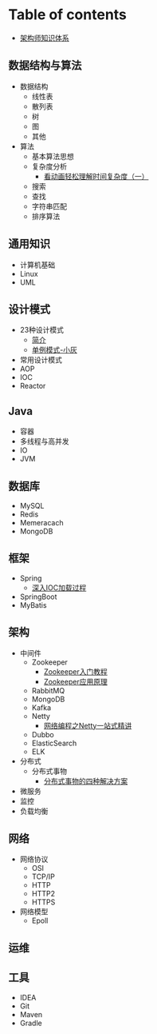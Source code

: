 # Table of contents

* [架构师知识体系](README.md)

## 数据结构与算法

* 数据结构
  * 线性表
  * 散列表
  * 树
  * 图
  * 其他
* 算法
  * 基本算法思想
  * 复杂度分析
    * [看动画轻松理解时间复杂度（一）](数据结构与算法/算法/复杂度/看动画轻松理解时间复杂度（一）.md)
  * 搜索
  * 查找
  * 字符串匹配
  * 排序算法

## 通用知识

* 计算机基础
* Linux
* UML

## 设计模式

* 23种设计模式
  * [简介](设计模式/23种设计模式/简介.md)
  * [单例模式-小灰](设计模式/23种设计模式/单例模式-小灰.md) 
* 常用设计模式
* AOP
* IOC
* Reactor

## Java

* 容器
* 多线程与高并发
* IO
* JVM

## 数据库

* MySQL
* Redis
* Memeracach
* MongoDB

## 框架

* Spring
  * [深入IOC加载过程](框架/Spring/深入IOC加载过程.md)
* SpringBoot
* MyBatis

## 架构

* 中间件
  * Zookeeper
    *  [Zookeeper入门教程](架构/中间件/Zookeeper/Zookeeper入门教程.md)
    *  [Zookeeper应用原理](架构/中间件/Zookeeper/Zookeeper应用原理.md)
  * RabbitMQ
  * MongoDB
  * Kafka
  * Netty
    *  [网络编程之Netty一站式精讲](架构/中间件/Netty/网络编程之Netty一站式精讲.md)
  * Dubbo
  * ElasticSearch
  * ELK
* 分布式
  * 分布式事物
    *  [分布式事物的四种解决方案](架构/分布式/分布式事物/分布式事物的四种解决方案.md) 
* 微服务
* 监控
* 负载均衡

## 网络

* 网络协议
  * OSI
  * TCP/IP
  * HTTP
  * HTTP2
  * HTTPS
* 网络模型
  * Epoll

## 运维

## 工具

* IDEA
* Git
* Maven
* Gradle